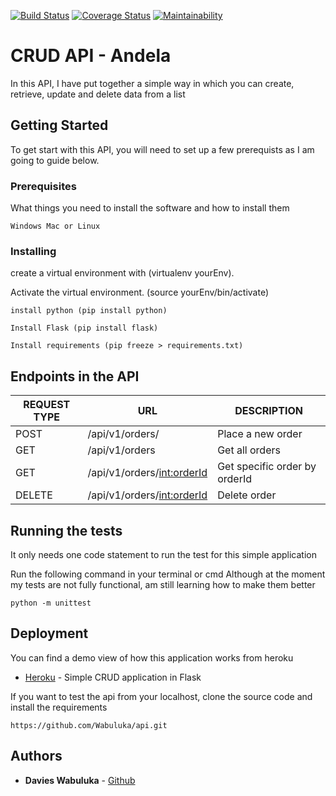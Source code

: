 
[![Build Status](https://travis-ci.org/Wabuluka/api.svg?branch=master)](https://travis-ci.org/Wabuluka/api) 
[![Coverage Status](https://coveralls.io/repos/github/Wabuluka/api/badge.svg?branch=master)](https://coveralls.io/github/Wabuluka/api?branch=master)
[![Maintainability](https://api.codeclimate.com/v1/badges/a99a88d28ad37a79dbf6/maintainability)](https://codeclimate.com/github/codeclimate/codeclimate/maintainability)
# CRUD API - Andela

In this API, I have put together a simple way in which you can create, retrieve, update and delete data from a list
## Getting Started
To get start with this API, you will need to set up a few prerequists as I am going to guide below.
### Prerequisites

What things you need to install the software and how to install them

```
Windows Mac or Linux
```

### Installing


create a virtual environment with (virtualenv yourEnv).

Activate the virtual environment. (source yourEnv/bin/activate)

```
install python (pip install python)
```

```
Install Flask (pip install flask)
```

```
Install requirements (pip freeze > requirements.txt)
```

## Endpoints in the API
|REQUEST TYPE| URL | DESCRIPTION |
|------------|-----|-------------|
|POST| /api/v1/orders/|Place a new order|
|GET| /api/v1/orders |Get all orders|
|GET| /api/v1/orders/<int:orderId> |Get specific order by orderId|
|DELETE| /api/v1/orders/<int:orderId> |Delete order|

## Running the tests

It only needs one code statement to run the test for this simple application

Run the following command in your terminal or cmd
Although at the moment my tests are not fully functional, am still learning how to make them better

```
python -m unittest
```

## Deployment

You can find a demo view of how this application works from heroku
* [Heroku](https://flask-api-wabuluka.herokuapp.com/) - Simple CRUD application in Flask

If you want to test the api from your localhost, clone the source code and install the requirements
```
https://github.com/Wabuluka/api.git
```

## Authors

* **Davies Wabuluka**  - [Github](https://github.com/Wabuluka)

